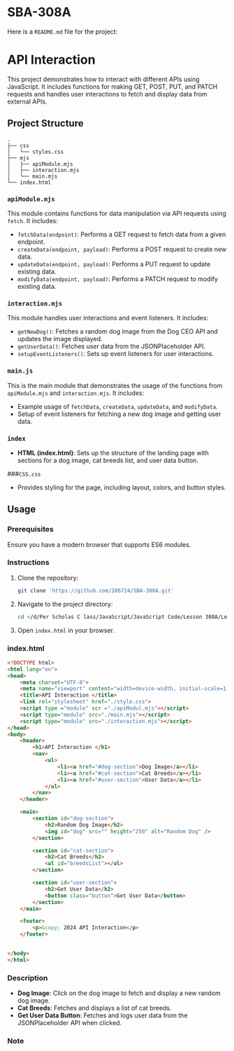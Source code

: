# SBA-308A
Here is a `README.md` file for the project:

# API Interaction

This project demonstrates how to interact with different APIs using JavaScript. It includes functions for making GET, POST, PUT, and PATCH requests and handles user interactions to fetch and display data from external APIs.

## Project Structure

```
.
├── css
│   └── styles.css
├── mjs
│   ├── apiModule.mjs
│   ├── interaction.mjs
│   └── main.mjs
└── index.html

```

### `apiModule.mjs`
This module contains functions for data manipulation via API requests using `fetch`. It includes:
- `fetchData(endpoint)`: Performs a GET request to fetch data from a given endpoint.
- `createData(endpoint, payload)`: Performs a POST request to create new data.
- `updateData(endpoint, payload)`: Performs a PUT request to update existing data.
- `modifyData(endpoint, payload)`: Performs a PATCH request to modify existing data.

### `interaction.mjs`
This module handles user interactions and event listeners. It includes:
- `getNewDog()`: Fetches a random dog image from the Dog CEO API and updates the image displayed.
- `getUserData()`: Fetches user data from the JSONPlaceholder API.
- `setupEventListeners()`: Sets up event listeners for user interactions.

### `main.js`
This is the main module that demonstrates the usage of the functions from `apiModule.mjs` and `interaction.mjs`. It includes:
- Example usage of `fetchData`, `createData`, `updateData`, and `modifyData`.
- Setup of event listeners for fetching a new dog image and getting user data.
### `index`
- **HTML (index.html)**: Sets up the structure of the landing page with sections for a dog image, cat breeds list, and user data button.

###`CSS.css`  
-  Provides styling for the page, including layout, colors, and button styles.

## Usage

### Prerequisites

Ensure you have a modern browser that supports ES6 modules.

### Instructions

1. Clone the repository:
   ```sh
   git clone 'https://github.com/206724/SBA-308A.git'
   ```
2. Navigate to the project directory:
   ```sh
   cd </d/Per Scholas C lass/JavaScript/JavaScript Code/Lesson 308A/Lesson 308A.4 - AJAX and Data Fetching/Project 308A>
   ```
3. Open `index.html` in your browser.

### index.html

```HTML
<!DOCTYPE html>
<html lang="en">
<head>
    <meta charset="UTF-8">
    <meta name="viewport" content="width=device-width, initial-scale=1.0">
    <title>API Interaction </title>
    <link rel="stylesheet" href="./style.css">
    <script type ="module" scr ="./apiModul.mjs"></script>
    <script type="module" src="./main.mjs"></script>
    <script type="module" src="./interaction.mjs"></script>
</head>
<body>
    <header>
        <h1>API Interaction </h1>
        <nav>
            <ul>
                <li><a href="#dog-section">Dog Image</a></li>
                <li><a href="#cat-section">Cat Breeds</a></li>
                <li><a href="#user-section">User Data</a></li>
            </ul>
        </nav>
    </header>

    <main>
        <section id="dog-section">
            <h2>Random Dog Image</h2>
            <img id="dog" src="" height="250" alt="Random Dog" />
        </section>

        <section id="cat-section">
            <h2>Cat Breeds</h2>
            <ul id="breedsList"></ul>
        </section>

        <section id="user-section">
            <h2>Get User Data</h2>
            <button class="button">Get User Data</button>
        </section>
    </main>

    <footer>
        <p>&copy; 2024 API Interaction</p>
    </footer>

    
</body>
</html>
```


### Description

- **Dog Image**: Click on the dog image to fetch and display a new random dog image.
- **Cat Breeds**: Fetches and displays a list of cat breeds.
- **Get User Data Button**: Fetches and logs user data from the JSONPlaceholder API when clicked.

### Note









